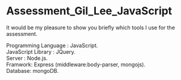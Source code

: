# Assessment_Gil_Lee_JavaScript

It would be my pleasure to show you briefly which tools I use for the assessment.  

Programming Language : JavaScript.  
JavaScript Library : JQuery.  
Server  : Node.js.  
Framwork: Express (middleware:body-parser, mongojs).  
Database: mongoDB.  

